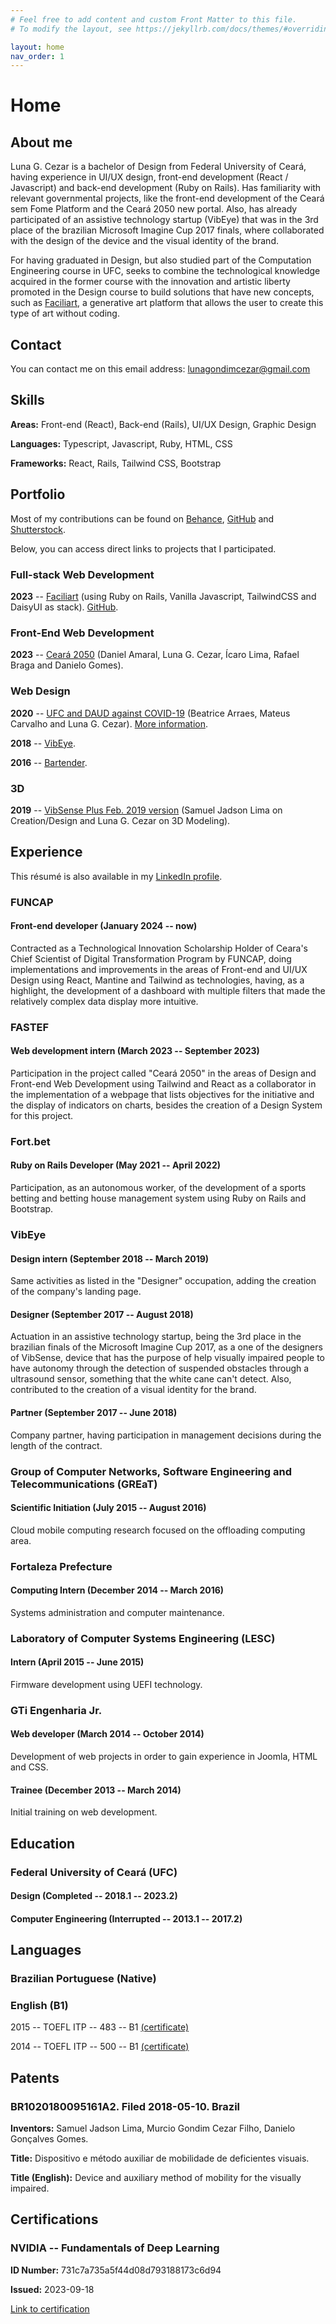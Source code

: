 ```yaml
---
# Feel free to add content and custom Front Matter to this file.
# To modify the layout, see https://jekyllrb.com/docs/themes/#overriding-theme-defaults

layout: home
nav_order: 1
---
```


# Home

## About me

Luna G. Cezar is a bachelor of Design from Federal University of Ceará, having experience in UI/UX design, front-end development (React / Javascript) and back-end development (Ruby on Rails). Has familiarity with relevant governmental projects, like the front-end development of the Ceará sem Fome Platform and the Ceará 2050 new portal. Also, has already participated of an assistive technology startup (VibEye) that was in the 3rd place of the brazilian Microsoft Imagine Cup 2017 finals, where collaborated with the design of the device and the visual identity of the brand.

For having graduated in Design, but also studied part of the Computation Engineering course in UFC, seeks to combine the technological knowledge acquired in the former course with the innovation and artistic liberty promoted in the Design course to build solutions that have new concepts, such as [Faciliart](https://facili.art), a generative art platform that allows the user to create this type of art without coding.

## Contact

You can contact me on this email address: [lunagondimcezar@gmail.com](mailto:lunagondimcezar@gmail.com)

## Skills

**Areas:** Front-end (React), Back-end (Rails), UI/UX Design, Graphic Design

**Languages:** Typescript, Javascript, Ruby, HTML, CSS

**Frameworks:** React, Rails, Tailwind CSS, Bootstrap

## Portfolio

Most of my contributions can be found on [Behance](https://www.behance.net/lunagcezar), [GitHub](https://github.com/lunagcezar) and [Shutterstock](https://www.shutterstock.com/g/lunagcezar).

Below, you can access direct links to projects that I participated.

### Full-stack Web Development

**2023** -- [Faciliart](https://facili.art) (using Ruby on Rails, Vanilla Javascript, TailwindCSS and DaisyUI as stack). [GitHub](https://github.com/lunagcezar/faciliart).

### Front-End Web Development

**2023** -- [Ceará 2050](https://web.archive.org/web/20240302075551/https://app.ceara2050.ce.gov.br/) (Daniel Amaral, Luna G. Cezar, Ícaro Lima, Rafael Braga and Danielo Gomes).

### Web Design

**2020** -- [UFC and DAUD against COVID-19](https://lunagcezar.github.io/PG3-UFC-2020-1/) (Beatrice Arraes, Mateus Carvalho and Luna G. Cezar). [More information](https://github.com/lunagcezar/PG3-UFC-2020-1/blob/master/README.md).

**2018** -- [VibEye](https://web.archive.org/web/20181230071908if_/vibeye.com.br/).

**2016** -- [Bartender](https://lunagcezar.github.io/bartender-front-end).

### 3D

**2019** -- [VibSense Plus Feb. 2019 version](https://skfb.ly/6GNqG) (Samuel Jadson Lima on Creation/Design and Luna G. Cezar on 3D Modeling).

## Experience

This résumé is also available in my [LinkedIn profile](https://linkedin.com/in/lunagcezar/).

### FUNCAP

#### Front-end developer (January 2024 -- **now**)

Contracted as a Technological Innovation Scholarship Holder of Ceara's Chief Scientist of Digital Transformation Program by FUNCAP, doing implementations and improvements in the areas of Front-end and UI/UX Design using React, Mantine and Tailwind as technologies, having, as a highlight, the development of a dashboard with multiple filters that made the relatively complex data display more intuitive.

### FASTEF

#### Web development intern (March 2023 -- September 2023)

Participation in the project called "Ceará 2050" in the areas of Design and Front-end Web Development using Tailwind and React as a collaborator in the implementation of a webpage that lists objectives for the initiative and the display of indicators on charts, besides the creation of a Design System for this project.

### Fort.bet

#### Ruby on Rails Developer (May 2021 -- April 2022)

Participation, as an autonomous worker, of the development of a sports betting and betting house management system using Ruby on Rails and Bootstrap.

### VibEye

#### Design intern (September 2018 -- March 2019)

Same activities as listed in the "Designer" occupation, adding the creation of the company's landing page.

#### Designer (September 2017 -- August 2018)

Actuation in an assistive technology startup, being the 3rd place in the brazilian finals of the Microsoft Imagine Cup 2017, as a one of the designers of VibSense, device that has the purpose of help visually impaired people to have autonomy through the detection of suspended obstacles through a ultrasound sensor, something that the white cane can't detect. Also, contributed to the creation of a visual identity for the brand.

#### Partner (September 2017 -- June 2018)

Company partner, having participation in management decisions during the length of the contract.

### Group of Computer Networks, Software Engineering and Telecommunications (GREaT)

#### Scientific Initiation (July 2015 -- August 2016)

Cloud mobile computing research focused on the offloading computing area.

### Fortaleza Prefecture

#### Computing Intern (December 2014 -- March 2016)

Systems administration and computer maintenance.

### Laboratory of Computer Systems Engineering (LESC)

#### Intern (April 2015 -- June 2015)

Firmware development using UEFI technology.

### GTi Engenharia Jr.

#### Web developer (March 2014 -- October 2014)

Development of web projects in order to gain experience in Joomla, HTML and CSS.

#### Trainee (December 2013 -- March 2014)

Initial training on web development.

## Education

### Federal University of Ceará (UFC)

#### Design (Completed -- 2018.1 -- 2023.2)

#### Computer Engineering (**Interrupted** -- 2013.1 -- 2017.2)

## Languages

### Brazilian Portuguese (Native)

### English (B1)

2015 -- TOEFL ITP -- 483 -- B1 [(certificate)](assets/documents/certificates/2015-isf-declaracao.pdf)

2014 -- TOEFL ITP -- 500 -- B1 [(certificate)](assets/documents/certificates/2014-isf-declaracao.pdf)

## Patents

### BR1020180095161A2. Filed 2018-05-10. Brazil

**Inventors:** Samuel Jadson Lima, Murcio Gondim Cezar Filho, Danielo Gonçalves Gomes.

**Title:** Dispositivo e método auxiliar de mobilidade de deficientes visuais.

**Title (English):** Device and auxiliary method of mobility for the visually impaired.

## Certifications

### NVIDIA -- Fundamentals of Deep Learning

**ID Number:** 731c7a735a5f44d08d793188173c6d94

**Issued:** 2023-09-18

[Link to certification](https://courses.nvidia.com/certificates/731c7a735a5f44d08d793188173c6d94/)



